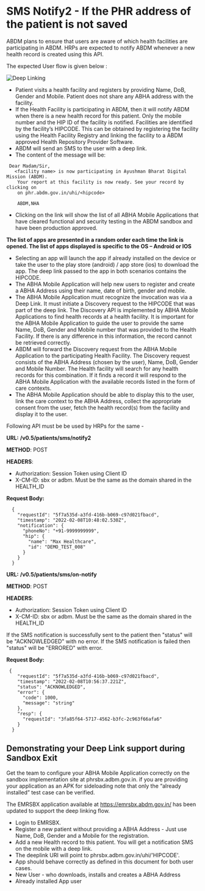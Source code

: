 #  SMS Notify2 - If the PHR address of the patient is not saved   #

ABDM plans to ensure that users are aware of which health facilities are participating in ABDM. HRPs are expected to notify ABDM whenever a new health record is created using this API.

The expected User flow is given below :

![Deep Linking](../USERFLOW–DEEPLINKING.jpg)

- Patient visits a health facility and registers by providing Name, DoB, Gender and Mobile. Patient does not share any ABHA address with the facility.
- If the Health Facility is participating in ABDM, then it will notify ABDM when there is a new health record for this patient. Only the mobile number and the HIP ID of the facility is notified. Facilities are identified by the facility’s HIPCODE. This can be obtained by registering the facility using the Health Facility Registry and linking the facility to a ABDM approved Health Repository Provider Software.
- ABDM will send an SMS to the user with a deep link.
- The content of the message will be:
```
 Dear Madam/Sir,
   <facility name> is now participating in Ayushman Bharat Digital Mission (ABDM).
    Your report at this facility is now ready. See your record by clicking on
    on phr.abdm.gov.in/uhi/<hipcode>
    
    ABDM,NHA
 ```
 
-  Clicking on the link will show the list of all ABHA Mobile Applications that have cleared functional and security testing in the ABDM sandbox and have been production approved.

**The list of apps are presented in a random order each time the link is opened. The list of apps displayed is specific to the OS – Android or IOS**

- Selecting an app will launch the app if already installed on the device or take the user to the play store (android) / app store (ios) to download the app. The deep link passed to the app in both scenarios contains the HIPCODE.
- The ABHA Mobile Application will help new users to register and create a ABHA Address using their name, date of birth, gender and mobile.
- The ABHA Mobile Application must recognize the invocation was via a Deep Link. It must initiate a Discovery request to the HIPCODE that was part of the deep link. The Discovery API is implemented by ABHA Mobile Applications to find health records at a health facility. It is important for the ABHA Mobile Application to guide the user to provide the same Name, DoB, Gender and Mobile number that was provided to the Health Facility. If there is any difference in this information, the record cannot be retrieved correctly.
- ABDM will forward the Discovery request from the ABHA Mobile Application to the participating Health Facility. The Discovery request consists of the ABHA Address (chosen by the user), Name, DoB, Gender and Mobile Number. The Health facility will search for any health records for this combination. If it finds a record it will respond to the ABHA Mobile Application with the available records listed in the form of care contexts.
- The ABHA Mobile Application should be able to display this to the user, link the care context to the ABHA Address, collect the appropriate consent from the user, fetch the health record(s) from the facility and display it to the user.


Following API must be be used by HRPs for the same -


**URL:**
**/v0.5/patients/sms/notify2**

**METHOD**: POST

**HEADERS**:
- Authorization: Session Token using Client ID
- X-CM-ID: sbx or adbm. Must be the same as the domain shared in the HEALTH_ID

**Request Body:**
```
  {
    "requestId": "5f7a535d-a3fd-416b-b069-c97d021fbacd",
    "timestamp": "2022-02-08T10:48:02.530Z",
    "notification": {
      "phoneNo": "+91-9999999999",
      "hip": {
        "name": "Max Healthcare",
        "id": "DEMO_TEST_008"
      }
    }
  }  
  ```
  
  
**URL:** 
**/v0.5/patients/sms/on-notify**

**METHOD**: POST

**HEADERS**:
- Authorization: Session Token using Client ID
- X-CM-ID: sbx or adbm. Must be the same as the domain shared in the HEALTH_ID


If the SMS notification is successfully sent to the patient then "status" will be "ACKNOWLEDGED" with no error. If the SMS notification is failed then "status" will be "ERRORED" with error.

**Request Body:**
```
 {
    "requestId": "5f7a535d-a3fd-416b-b069-c97d021fbacd",
    "timestamp": "2022-02-08T10:56:37.221Z",
    "status": "ACKNOWLEDGED",
    "error": {
      "code": 1000,
      "message": "string"
    },
    "resp": {
      "requestId": "3fa85f64-5717-4562-b3fc-2c963f66afa6"
    }
  }
```

## Demonstrating your Deep Link support during Sandbox Exit ##

Get the team to configure your ABHA Mobile Application correctly on the sandbox implementation site at phrsbx.adbm.gov.in. if you are providing your application as an APK for sideloading note that only the “already installed” test case can be verified.

The EMRSBX application available at https://emrsbx.abdm.gov.in/ has been updated to support the deep linking flow.

- Login to EMRSBX.
- Register a new patient without providing a ABHA Address - Just use Name, DoB, Gender and a Mobile for the registration.
- Add a new Health record to this patient. You will get a notification SMS on the mobile with a deep link.
- The deeplink URI will point to phrsbx.adbm.gov.in/uhi/'HIPCODE'.
- App should behave correctly as defined in this document for both user cases.
- New User - who downloads, installs and creates a ABHA Address
- Already installed App user
